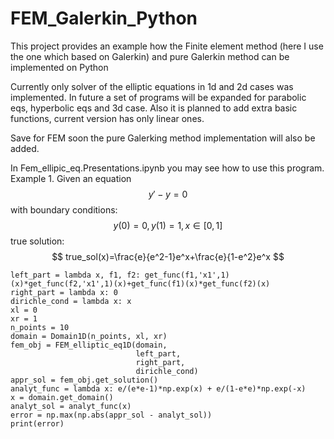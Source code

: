 # FEM_Galerkin_Python
This project provides an example how the Finite element method (here I use the one which based on Galerkin) and pure Galerkin method can be implemented on Python

Currently only solver of the elliptic equations in 1d and 2d cases was implemented. In future a set of programs will be expanded 
for parabolic eqs, hyperbolic eqs and 3d case. Also it is planned to add extra basic functions, current version 
has only linear ones.

Save for FEM soon the pure Galerking method implementation will also be added.

In Fem_ellipic_eq.Presentations.ipynb you may see how to use this program. 
Example 1. Given an equation $$ y' -y = 0$$
with boundary conditions: $$y(0)=0, y(1)=1, x \in [0,1]$$
true solution:
$$
true_sol(x)=\frac{e}{e^2-1}e^x+\frac{e}{1-e^2}e^x
$$
```
left_part = lambda x, f1, f2: get_func(f1,'x1',1)(x)*get_func(f2,'x1',1)(x)+get_func(f1)(x)*get_func(f2)(x)
right_part = lambda x: 0
dirichle_cond = lambda x: x
xl = 0
xr = 1
n_points = 10
domain = Domain1D(n_points, xl, xr)
fem_obj = FEM_elliptic_eq1D(domain,
                            left_part,
                            right_part,
                            dirichle_cond)
appr_sol = fem_obj.get_solution()
analyt_func = lambda x: e/(e*e-1)*np.exp(x) + e/(1-e*e)*np.exp(-x)
x = domain.get_domain()
analyt_sol = analyt_func(x)
error = np.max(np.abs(appr_sol - analyt_sol))
print(error)
```